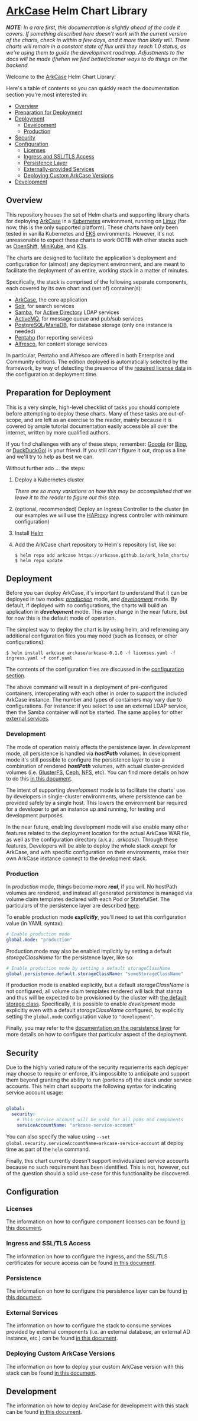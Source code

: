 
# [ArkCase](https://www.arkcase.com/) Helm Chart Library

***NOTE**: In a rare first, this documentation is slightly ahead of the code it covers. If something described here doesn't work with the current version of the charts, check in within a few days, and it more than likely will. These charts will remain in a constant state of flux until they reach 1.0 status, as we're using them to guide the development roadmap. Adjustments to the docs will be made if/when we find better/cleaner ways to do things on the backend.*

Welcome to the [ArkCase](https://www.arkcase.com/) Helm Chart Library!

Here's a table of contents so you can quickly reach the documentation section you're most interested in:

 - [Overview](#overview)
 - [Preparation for Deployment](#preparation)
 - [Deployment](#deployment)
   - [Development](#development-mode)
   - [Production](#production-mode)
 - [Security](#security)
 - [Configuration](#configuration)
   - [Licenses](#licenses)
   - [Ingress and SSL/TLS Access](#ingress)
   - [Persistence Layer](#persistence)
   - [Externally-provided Services](#external-services)
   - [Deploying Custom ArkCase Versions](#custom-arkcase)
 - [Development](#dev-integration)

## <a name="overview"></a>Overview

This repository houses the set of Helm charts and supporting library charts for deploying [ArkCase](https://www.arkcase.com/) in a [Kubernetes](https://kubernetes.io/) environment, running on [Linux](https://www.linux.org/) (for now, this is the only supported platform). These charts have only been tested in vanilla Kubernetes and [EKS](https://aws.amazon.com/eks/) environments. However, it's not unreasonable to expect these charts to work OOTB with other stacks such as [OpenShift](https://www.redhat.com/en/technologies/cloud-computing/openshift/kubernetes-engine), [MiniKube](https://minikube.sigs.k8s.io/docs/start/), and [K3s](https://k3s.io/).

The charts are designed to facilitate the application's deployment and configuration for (almost) any deployment environment, and are meant to facilitate the deployment of an entire, working stack in a matter of minutes.

Specifically, the stack is comprised of the following separate components, each covered by its own chart and (set of) container(s):

 - [ArkCase](https://www.arkcase.com/), the core application
 - [Solr](https://solr.apache.org/), for search services
 - [Samba](https://www.samba.org/), for [Active Directory](https://learn.microsoft.com/en-us/windows-server/identity/ad-ds/get-started/virtual-dc/active-directory-domain-services-overview) LDAP services
 - [ActiveMQ](https://activemq.apache.org/), for message queue and pub/sub services
 - [PostgreSQL](https://www.postgresql.org/)/[MariaDB](https://mariadb.org/), for database storage (only one instance is needed)
 - [Pentaho](https://www.hitachivantara.com/en-us/products/dataops-software/data-integration-analytics.html) (for reporting services)
 - [Alfresco](https://www.alfresco.com/), for content storage services

In particular, Pentaho and Alfresco are offered in both Enterprise and Community editions. The edition deployed is automatically selected by the framework, by way of detecting the presence of the [required license data](#licenses) in the configuration at deployment time.

## <a name="preparation"></a>Preparation for Deployment

This is a very simple, high-level checklist of tasks you should complete before attempting to deploy these charts. Many of these tasks are out-of-scope, and are left as an exercise to the reader, mainly because it is covered by ample tutorial documentation easily accessible all over the internet, written by more qualified authors.

If you find challenges with any of these steps, remember: [Google](https://www.google.com/) (or [Bing](https://www.bing.com/), or [DuckDuckGo](https://duckduckgo.com/)) is your friend. If you still can't figure it out, drop us a line and we'll try to help as best we can.

Without further ado ... the steps:

 1. Deploy a Kubernetes cluster

	 *There are so many variations on how this may be accomplished that we leave it to the reader to figure out this step.*

 2. (optional, recommended) Deploy an Ingress Controller to the cluster (in our examples we will use the [HAProxy](https://haproxy-ingress.github.io/) ingress controller with minimum configuration)

 3. Install [Helm](https://helm.sh/docs/intro/install/)

 4. Add the ArkCase chart repository to Helm's repository list, like so:

        $ helm repo add arkcase https://arkcase.github.io/ark_helm_charts/
        $ helm repo update

## <a name="preparation"></a>Deployment

Before you can deploy ArkCase, it's important to understand that it can be deployed in two modes: [*production*](#production) mode, and [*development*](#development) mode. By default, if deployed with no configurations, the charts will build an application in ***development*** mode. This may change in the near future, but for now this is the default mode of operation.

The simplest way to deploy the chart is by using helm, and referencing any additional configuration files you may need (such as licenses, or other configurations):

    $ helm install arkcase arckase/arkcase-0.1.0 -f licenses.yaml -f ingress.yaml -f conf.yaml

The contents of the configuration files are discussed in the [configuration section](#configuration).

The above command will result in a deployment of pre-configured containers, interoperating with each other in order to support the included ArkCase instance. The number and types of containers may vary due to configurations. For instance: if you select to use an external LDAP service, then the Samba container will not be started. The same applies for other [external services](#external-services).

### <a name="development-mode"></a>Development

The mode of operation mainly affects the persistence layer. In *development* mode, all persistence is handled via ***hostPath*** volumes. In development mode it's still possible to configure the persistence layer to use a combination of rendered ***hostPath*** volumes, with actual cluster-provided volumes (i.e. [GlusterFS](https://www.gluster.org/), [Ceph](https://docs.ceph.com/en/quincy/), [NFS](https://en.wikipedia.org/wiki/Network_File_System), etc). You can find more details on how to do this [in this document](docs/Persistence.md).

The intent of supporting *development* mode is to facilitate the charts' use by developers in single-cluster environments, where persistence can be provided safely by a single host. This lowers the environment bar required for a developer to get an instance up and running, for testing and development purposes.

In the near future, enabling development mode will also enable many other features related to the deployment location for the actual ArkCase WAR file, as well as the configuration directory (a.k.a.: *.arkcase*). Through these features, Developers will be able to deploy the whole stack *except* for ArkCase, and with specific configuration on their environments, make their own ArkCase instance connect to the development stack.

### <a name="production-mode"></a>Production

In *production* mode, things become more ***real***, if you will. No hostPath volumes are rendered, and instead all generated persistence is managed via volume claim templates declared with each Pod or StatefulSet. The particulars of the persistence layer are described [here](#persistence).

To enable production mode ***explicitly***, you'll need to set this configuration value (in YAML syntax):

```yaml
# Enable production mode
global.mode: "production"
```

Production mode may also be enabled implicitly by setting a default *storageClassName* for the persistence layer, like so:

```yaml
# Enable production mode by setting a default storageClassName
global.persistence.default.storageClassName: "someStorageClassName"
```

If production mode is enabled explicitly, but a default *storageClassName* is not configured, all volume claim templates rendered will lack that stanza and thus will be expected to be provisioned by the cluster with [the default storage class](https://kubernetes.io/docs/tasks/administer-cluster/change-default-storage-class/). Specifically, it is possible to enable *development* mode explicitly even with a default *storageClassName* configured, by explicitly setting the `global.mode` configuration value to `"development"`.

Finally, you may refer to the [documentation on the persistence layer](#persistence) for more details on how to configure that particular aspect of the deployment.

## <a name="security"></a>Security

Due to the highly varied nature of the security requriements each deployer may choose to require or enforce, it's impossiblte to anticipate and support them beyond granting the ability to run (portions of) the stack under service accounts. This helm chart supports the following syntax for indicating service account usage:

```yaml

global:
  security:
    # This service account will be used for all pods and components
    serviceAccountName: "arkcase-service-account"
```

You can also specify the value using `--set global.security.serviceAccountName=arkcase-service-account` at deploy time as part of the `helm` command.

Finally, this chart currently doesn't support individualized service accounts because no such requirement has been identified. This is not, however, out of the question should a solid use-case for this functionality be discovered.

## <a name="configuration"></a>Configuration

### <a name="licenses"></a>Licenses

The information on how to configure component licenses can be found [in this document](docs/Licenses.md).

### <a name="ingress"></a>Ingress and SSL/TLS Access

The information on how to configure the ingress, and the SSL/TLS certificates for secure access can be found [in this document](docs/Ingress.md).

### <a name="persistence"></a>Persistence

The information on how to configure the persistence layer can be found [in this document](docs/Persistence.md).

### <a name="external-services"></a>External Services

The information on how to configure the stack to consume services provided by external components (i.e. an external database, an external AD instance, etc.) can be found [in this document](docs/External_Services.md).

### <a name="custom-arkcase"></a>Deploying Custom ArkCase Versions

The information on how to deploy your custom ArkCase version with this stack can be found [in this document](docs/Custom_Arkcase.md).

## <a name="dev-integration"></a>Development

The information on how to deploy ArkCase for development with this stack can be found [in this document](docs/Development.md).
